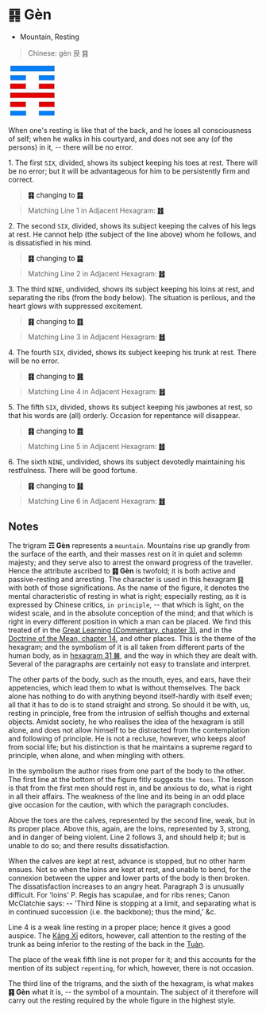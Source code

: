 # ䷳ Gèn

* Mountain, Resting

> Chinese: gèn 艮 ䷳

<a id="p-175"/>

<img src="../shapes/52.10.png" width="101" alt="艮">

When one's resting is like that of the back, and he loses all consciousness of self; when he walks in his courtyard, and does not see any (of the persons) in it, -- there will be no error.

1.<a id="52.1"/> The first `SIX`, divided, shows its subject keeping his toes at rest. There will be no error; but it will be advantageous for him to be persistently firm and correct.

> **䷳** changing to [**䷕**](e8b4b2bi.md#22.1)

> Matching Line 1 in Adjacent Hexagram: [**䷲**](e99c87zhen.md#51.1)

<a id="p-176"/>

2.<a id="52.2"/> The second `SIX`, divided, shows its subject keeping the calves of his legs at rest. He cannot help (the subject of the line above) whom he follows, and is dissatisfied in his mind.

> **䷳** changing to [**䷑**](e89b8agu.md#18.2)

> Matching Line 2 in Adjacent Hexagram: [**䷲**](e99c87zhen.md#51.2)

3.<a id="52.3"/> The third `NINE`, undivided, shows its subject keeping his loins at rest, and separating the ribs (from the body below). The situation is perilous, and the heart glows with suppressed excitement.

> **䷳** changing to [**䷖**](e589a5bo.md#23.3)

> Matching Line 3 in Adjacent Hexagram: [**䷲**](e99c87zhen.md#51.3)

4.<a id="52.4"/> The fourth `SIX`, divided, shows its subject keeping his trunk at rest. There will be no error.

> **䷳** changing to [**䷷**](e69785lv.md#56.4)

> Matching Line 4 in Adjacent Hexagram: [**䷲**](e99c87zhen.md#51.4)

5.<a id="52.5"/> The fifth `SIX`, divided, shows its subject keeping his jawbones at rest, so that his words are (all) orderly. Occasion for repentance will disappear.

> **䷳** changing to [**䷴**](e6b890jian.md#53.5)

> Matching Line 5 in Adjacent Hexagram: [**䷲**](e99c87zhen.md#51.5)

6.<a id="52.6"/> The sixth `NINE`, undivided, shows its subject devotedly maintaining his restfulness. There will be good fortune.

> **䷳** changing to [**䷎**](e8b0a6qian.md#15.6)

> Matching Line 6 in Adjacent Hexagram: [**䷲**](e99c87zhen.md#51.6)

<a id="p-177"/>

## Notes

The trigram **☶ Gèn** represents a `mountain`. Mountains rise up grandly from the surface of the earth, and their masses rest on it in quiet and solemn majesty; and they serve also to arrest the onward progress of the traveller. Hence the attribute ascribed to **䷳ Gèn** is twofold; it is both active and passive-resting and arresting. The character is used in this hexagram ䷳ with both of those significations. As the name of the figure, it denotes the mental characteristic of resting in what is right; especially resting, as it is expressed by Chinese critics, `in principle`, -- that which is light, on the widest scale, and in the absolute conception of the mind; and that which is right in every different position in which a man can be placed. We find this treated of in the [Great Learning (Commentary, chapter 3)](https://ctext.org/dictionary.pl?if=en&id=10384), and in the [Doctrine of the Mean, chapter 14](https://ctext.org/dictionary.pl?if=en&id=90465), and other places. This is the theme of the hexagram; and the symbolism of it is all taken from different parts of the human body, as in [hexagram 31 ䷞](e592b8xian.md), and the way in which they are dealt with. Several of the paragraphs are certainly not easy to translate and interpret.

The other parts of the body, such as the mouth, eyes, and ears, have their appetencies, which lead them to what is without themselves. The back alone has nothing to do with anything beyond itself-hardly with itself even; all that it has to do is to stand straight and strong. So should it be with, us, resting in principle, free from the intrusion of selfish thoughs and external objects. Amidst society, he who realises the idea of the hexagram is still alone, and does not allow himself to be distracted from the contemplation and following of principle. He is not a recluse, however, who keeps aloof from social life; but his distinction is that he maintains a supreme regard to principle, when alone, and when mingling with others.

In the symbolism the author rises from one part of the body to the other. The first line at the bottom of the figure fitly suggests `the toes`. The lesson is that from the first men should rest in, and be anxious to do, what is right in all their affairs. The weakness of the line and its being in an odd place give occasion for the caution, with which the paragraph concludes.

Above the toes are the calves, represented by the second line, weak, but in its proper place. Above this, again, are the loins, represented by 3, strong, and in danger of being violent. Line 2 follows 3, and should help it; but is unable to do so; and there results dissatisfaction.

When the calves are kept at rest, advance is stopped, but no other harm ensues. Not so when the loins are kept at rest, and unable to bend, for the connexion between the upper and lower parts of the body is then broken. The dissatisfaction increases to an angry heat. Paragraph 3 is unusually difficult. For 'loins' P. Regis has scapulae, and for ribs renes; Canon McClatchie says: -- 'Third Nine is stopping at a limit, and separating what is in continued succession (i.e. the backbone); thus the mind,' &c.

Line 4 is a weak line resting in a proper place; hence it gives a good auspice. The [Kāng Xī](https://en.wikipedia.org/wiki/Kangxi_Dictionary) editors, however, call attention to the resting of the trunk as being inferior to the resting of the back in the [Tuàn](https://ctext.org/book-of-changes/tuan-zhuan).

The place of the weak fifth line is not proper for it; and this accounts for the mention of its subject `repenting`, for which, however, there is not occasion.

The third line of the trigrams, and the sixth of the hexagram, is what makes **䷳ Gèn** what it is, -- the symbol of a mountain. The subject of it therefore will carry out the resting required by the whole figure in the highest style.
